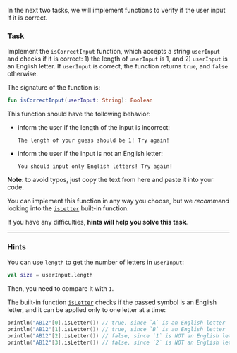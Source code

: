 In the next two tasks, we will implement functions to verify if the user input if it is correct.

### Task

Implement the `isCorrectInput` function, which accepts a string `userInput`
and checks if it is correct: 1) the length of `userInput` is 1, and 2) `userInput` is an English letter.
If `userInput` is correct, the function  returns `true`, and `false` otherwise.

<div class="hint" title="Click me to see the new signature of the getHiddenSecret function">

The signature of the function is:
```kotlin
fun isCorrectInput(userInput: String): Boolean
```
</div>

This function should have the following behavior:
- inform the user if the length of the input is incorrect:
  ```text
  The length of your guess should be 1! Try again!
  ```

- inform the user if the input is not an English letter:
  ```text
  You should input only English letters! Try again!
  ```

**Note**: to avoid typos, just copy the text from here and paste it into your code.

You can implement this function in any way you choose, but we _recommend_ looking into the [`isLetter`](https://kotlinlang.org/api/latest/jvm/stdlib/kotlin.text/is-letter.html) built-in function.

If you have any difficulties, **hints will help you solve this task**.

----

### Hints

<div class="Hint" title="Click me to learn how to check if the size of userInput is incorrect">

You can use `length` to get the number of letters in `userInput`:
```kotlin
val size = userInput.length
```
Then, you need to compare it with `1`.
</div>

<div class="Hint" title="Click me to learn more about the isLetter built-in function">

The built-in function <a href='https://kotlinlang.org/api/latest/jvm/stdlib/kotlin.text/is-letter.html'>`isLetter`</a> checks if the passed symbol
is an English letter, and it can be applied only to one letter at a time:
```kotlin
println("AB12"[0].isLetter()) // true, since `A` is an English letter
println("AB12"[1].isLetter()) // true, since `B` is an English letter
println("AB12"[2].isLetter()) // false, since `1` is NOT an English letter
println("AB12"[3].isLetter()) // false, since `2` is NOT an English letter
```
</div>
